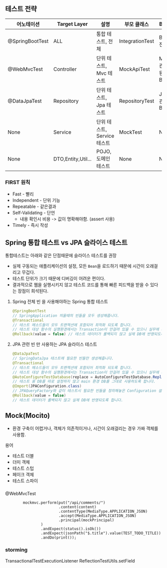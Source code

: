 ## 테스트 전략

| 어노테이션 | Target Layer | 설명 | 부모 클래스 | Bean |
|---|---|---|---|---|
| @SpringBootTest | ALL | 통합 테스트, 전체 | IntegrationTest | Bean 전체 |
| @WebMvcTest | Controller | 단위 테스트, Mvc 테스트 | MockApiTest | MVC 관련된 Bean |
| @DataJpaTest | Repository | 단위 테스트, Jpa 테스트 | RepositoryTest | JPA 관련 Bean |
| None | Service | 단위 테스트, Service 테스트 | MockTest | None |
| None | DTO,Entity,Util... | POJO, 도메인 테스트 | None | None |


### FIRST 원칙

* Fast - 빨리
* Independent - 단위 기능
* Repeatable - 같은결과
* Self-Validating - 단언
    * 내용 확인시 비용 -> 값이 명확해야함. (assert 사용)
* Timely - 즉시 작성

## Spring 통합 테스트 vs JPA 슬라이스 테스트 

통합테스트는 아래와 같은 단점때문에 슬라이스 테스트를 권장
- 실제 구동되는 애플리케이션의 설정, 모든 `Bean`을 로드하기 때문에 시간이 오래걸리고 무겁다.
- 테스트 단위가 크기 때문에 디버깅이 어려운 편이다.
- 결과적으로 웹을 실행시키지 않고 테스트 코드를 통해 빠른 피드백을 받을 수 있다는 장점이 희석된다.
1. Spring 전체 빈 을 사용해야하는 Spring 통합 테스트
    ```java
    @SpringBootTest   
    // SpringApplication 띄울때의 빈들을 모두 생성해줍니다.
    @Transactional    
    // 테스트 메소드들이 모두 트랜잭션에 포함되어 최적화 되도록 합니다. 
    // 테스트 대상 함수의 실행환경에서는 Transaction이 안걸려 있을 수 있으니 실무에 사용시 주의
    @Rollback(value = false) // 테스트 데이터가 롤백되지 않고 실제 DB에 반영되도록 합니다.
    ```
2. JPA 관련 빈 만 사용하는 JPA 슬라이스 테스트
    ```java
    @DataJpaTest      
    // SpringDataJpa 테스트에 필요한 빈들만 생성해줍니다.
    @Transactional    
    // 테스트 메소드들이 모두 트랜잭션에 포함되어 최적화 되도록 합니다. 
    // 테스트 대상 함수의 실행환경에서는 Transaction이 안걸려 있을 수 있으니 실무에 사용시 주의
    @AutoConfigureTestDatabase(replace = AutoConfigureTestDatabase.Replace.NONE)  
    // 테스트 용 DB를 따로 설정하지 않고 main 환경 DB를 그대로 사용하도록 합니다.
    @Import(JPAConfiguration.class) 
    // JPAQueryFactory와 같이 테스트시 필요한 빈들을 정의해놓은 Configuration 설정합니다.
    @Rollback(value = false)
    // 테스트 데이터가 롤백되지 않고 실제 DB에 반영되도록 합니다.
    ```


## Mock(Mocito)
* 환경 구축이 어렵거나, 객체가 의존적이거나, 시간이 오래걸리는 경우 가짜 객체를 사용함.  

용어
* 테스트 더블
* 더미 객체
* 테스트 스텁
* 페이크 객체
* 테스트 스파이



### 
@WebMvcTest

```
        mockmvc.perform(put("/api/comments/")
                        .content(content)
                        .contentType(MediaType.APPLICATION_JSON)
                        .accept(MediaType.APPLICATION_JSON)
                        .principal(mockPrincipal)
                )
                .andExpect(status().isOk())
                .andExpect(jsonPath("$.title").value(TEST_TODO_TITLE))
                .andDo(print());
```

### storming
TransactionalTestExecutionListener
ReflectionTestUtils.setField  
